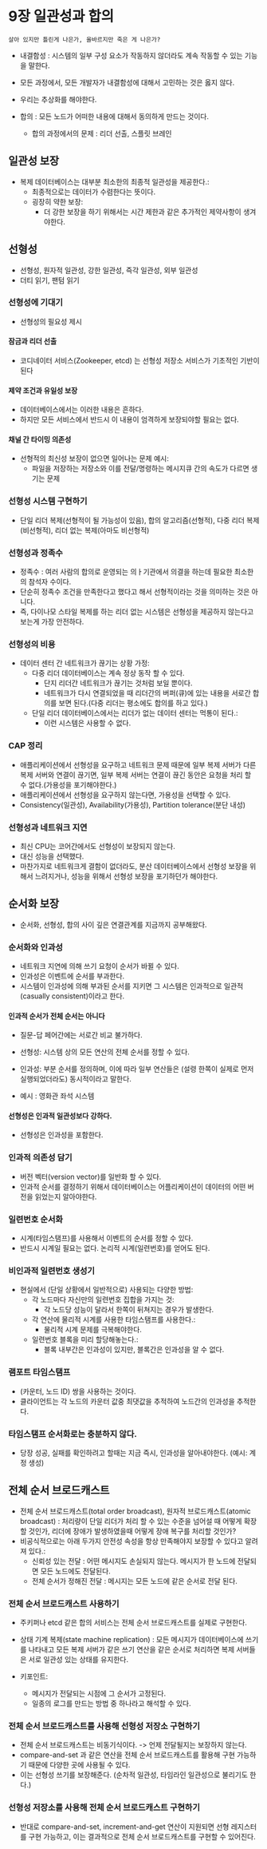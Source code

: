# 9장 일관성과 합의

```
살아 있지만 틀린게 나은가, 올바르지만 죽은 게 나은가?
```

- 내결함성 : 시스템의 일부 구성 요소가 작동하지 않더라도 계속 작동할 수 있는 기능을 말한다.

- 모든 과정에서, 모든 개발자가 내결함성에 대해서 고민하는 것은 옳지 않다.
- 우리는 추상화를 해야한다.
- 합의 : 모든 노드가 어떠한 내용에 대해서 동의하게 만드는 것이다.
  - 합의 과정에서의 문제 : 리더 선출, 스플릿 브레인

## 일관성 보장
- 복제 데이터베이스는 대부분 최소한의 최종적 일관성을 제공한다.:
  - 최종적으로는 데이터가 수렴한다는 뜻이다.
  - 굉장히 약한 보장:
    - 더 강한 보장을 하기 위해서는 시간 제한과 같은 추가적인 제약사항이 생겨야한다.

## 선형성
- 선형성, 원자적 일관성, 강한 일관성, 즉각 일관성, 외부 일관성
- 더티 읽기, 팬텀 읽기

### 선형성에 기대기
- 선형성의 필요성 제시

#### 잠금과 리더 선출
- 코디네이터 서비스(Zookeeper, etcd) 는 선형성 저장소 서비스가 기초적인 기반이 된다

#### 제약 조건과 유일성 보장
- 데이터베이스에서는 이러한 내용은 흔하다.
- 하지만 모든 서비스에서 반드시 이 내용이 엄격하게 보장되야할 필요는 없다.

#### 채널 간 타이밍 의존성
- 선형적의 최신성 보장이 없으면 일어나는 문제 예시:
  - 파일을 저장하는 저장소와 이를 전달/명령하는 메시지큐 간의 속도가 다르면 생기는 문제

### 선형성 시스템 구현하기
- 단일 리더 복제(선형적이 될 가능성이 있음), 합의 알고리즘(선형적), 다중 리더 복제(비선형적), 리더 없는 복제(아마도 비선형적)

### 선형성과 정족수
- 정족수 : 여러 사람의 합의로 운영되는 의ㅏ기관에서 의결을 하는데 필요한 최소한의 참석자 수이다.
- 단순히 정족수 조건을 만족한다고 했다고 해서 선형적이라는 것을 의미하는 것은 아니다.
- 즉, 다이나모 스타일 복제를 하는 리더 없는 시스템은 선형성을 제공하지 않는다고 보는게 가장 안전하다.

### 선형성의 비용
- 데이터 센터 간 네트워크가 끊기는 상황 가정:
  - 다중 리더 데이터베이스는 계속 정상 동작 할 수 있다.
    - 단지 리더간 네트워크가 끊기는 것처럼 보일 뿐이다.
    - 네트워크가 다시 연결되었을 때 리더간의 버퍼(큐)에 있는 내용을 서로간 합의를 보면 된다.(다중 리더는 평소에도 합의를 하고 있다.)
  - 단일 리더 데이터베이스에서는 리더가 없는 데이터 센터는 먹통이 된다.:
    - 이런 시스템은 사용할 수 없다.

### CAP 정리
- 애플리케이션에서 선형성을 요구하고 네트워크 문제 때문에 일부 복제 서버가 다른 복제 서버와 연결이 끊기면, 일부 복제 서버는 연결이 끊긴 동안은 요청을 처리 할 수 없다.(가용성을 포기해야한다.)
- 애플리케이션에서 선형성을 요구하지 않는다면, 가용성을 선택할 수 있다.
- Consistency(일관성), Availability(가용성), Partition tolerance(분단 내성)

### 선형성과 네트워크 지연
- 최신 CPU는 코어간에서도 선형성이 보장되지 않는다.
- 대신 성능을 선택했다.
- 마찬가지로 네트워크게 결함이 없더라도, 분산 데이터베이스에서 선형성 보장을 위해서 느려지거나, 성능을 위해서 선형성 보장을 포기하던가 해야한다.

## 순서화 보장
- 순서화, 선형성, 합의 사이 깊은 연결관계를 지금까지 공부해왔다.

### 순서화와 인과성
- 네트워크 지연에 의해 쓰기 요청이 순서가 바뀔 수 있다.
- 인과성은 이벤트에 순서를 부과한다.
- 시스템이 인과성에 의해 부과된 순서를 지키면 그 시스템은 인과적으로 일관적(casually consistent)이라고 한다.

#### 인과적 순서가 전체 순서는 아니다
- 질문-답 페어간에는 서로간 비교 불가하다.
- 선형성: 시스템 상의 모든 연산의 전체 순서를 정할 수 있다.
- 인과성: 부분 순서를 정의하며, 이에 따라 일부 연산들은 (설령 한쪽이 실제로 먼저 실행되었더라도) 동시적이라고 말한다.

- 예시 : 영화관 좌석 시스템

#### 선형성은 인과적 일관성보다 강하다.
- 선형성은 인과성을 포함한다.

### 인과적 의존성 담기
- 버전 벡터(version vector)를 일반화 할 수 있다.
- 인과적 순서를 결정하기 위해서 데이터베이스는 어플리케이션이 데이터의 어떤 버전을 읽었는지 알아야한다.

### 일련번호 순서화
- 시계(타임스탬프)를 사용해서 이벤트의 순서를 정할 수 있다.
- 반드시 시계일 필요는 없다. 논리적 시계(일련번호)를 얻어도 된다.

### 비인과적 일련번호 생성기
- 현실에서 (단일 상황에서 일반적으로) 사용되는 다양한 방법:
  - 각 노드마다 자신만의 일련번호 집합을 가지는 것:
    - 각 노드당 성능이 달라서 한쪽이 뒤쳐지는 경우가 발생한다.
  - 각 연산에 물리적 시계를 사용한 타임스탬프를 사용한다.:
    - 물리적 시계 문제를 극복해야한다.
  - 일련번호 블록을 미리 할당해놓는다.:
    - 블록 내부간은 인과성이 있지만, 블록간은 인과성을 알 수 없다.

### 램포트 타임스탬프
- (카운터, 노드 ID) 쌍을 사용하는 것이다.
- 클라이언트는 각 노드의 카운터 값중 최댓값을 추적하여 노드간의 인과성을 추적한다.

### 타임스탬프 순서화로는 충분하지 않다.
- 당장 성공, 실패를 확인하려고 할때는 지금 즉시, 인과성을 알아내야한다. (예시: 계정 생성)

## 전체 순서 브로드캐스트
- 전체 순서 브로드캐스트(total order broadcast), 원자적 브로드캐스트(atomic broadcast) : 처리량이 단일 리더가 처리 할 수 있는 수준을 넘어설 때 어떻게 확장할 것인가, 리더에 장애가 발생하였을때 어떻게 장애 복구를 처리할 것인가?
- 비공식적으로는 아래 두가지 안전성 속성을 항상 만족해야지 보장할 수 있다고 알려져 있다.:
  - 신뢰성 있는 전달 : 어떤 메시지도 손실되지 않는다. 메시지가 한 노드에 전달되면 모든 노드에도 전달된다.
  - 전체 순서가 정해진 전달 : 메시지는 모든 노드에 같은 순서로 전달 된다.

### 전체 순서 브로드캐스트 사용하기
- 주키퍼나 etcd 같은 합의 서비스는 전체 순서 브로드캐스트를 실제로 구현한다.
- 상태 기계 복제(state machine replication) : 모든 메시지가 데이터베이스에 쓰기를 나타내고 모든 복제 서버가 같은 쓰기 연산을 같은 순서로 처리하면 복제 서버들은 서로 일관성 있는 상태를 유지한다.

- 키포인트:
  - 메시지가 전달되는 시점에 그 순서가 고정된다.
  - 일종의 로그를 만드는 방법 중 하나라고 해석할 수 있다.

### 전체 순서 브로드캐스트를 사용해 선형성 저장소 구현하기
- 전체 순서 브로드캐스트는 비동기식이다. -> 언제 전달될지는 보장하지 않는다.
- compare-and-set 과 같은 연산을 전체 순서 브로드캐스트를 활용해 구현 가능하기 때문에 다양한 곳에 사용될 수 있다.
- 이는 선형성 쓰기를 보장해준다. (순차적 일관성, 타임라인 일관성으로 불리기도 한다.)

### 선형성 저장소를 사용해 전체 순서 브로드캐스트 구현하기
- 반대로 compare-and-set, increment-and-get 연산이 지원되면 선형 레지스터를 구현 가능하고, 이는 결과적으로 전체 순서 브로드캐스트를 구현할 수 있어진다.

